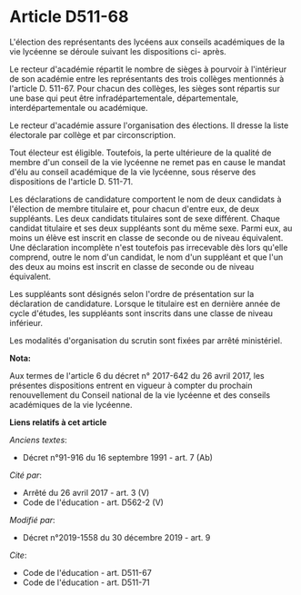 # Article D511-68

L'élection des représentants des lycéens aux conseils académiques de la vie lycéenne se déroule suivant les dispositions ci-
après.

Le recteur d'académie répartit le nombre de sièges à pourvoir à l'intérieur de son académie entre les représentants des trois
collèges mentionnés à l'article D. 511-67. Pour chacun des collèges, les sièges sont répartis sur une base qui peut être
infradépartementale, départementale, interdépartementale ou académique.

Le recteur d'académie assure l'organisation des élections. Il dresse la liste électorale par collège et par circonscription.

Tout électeur est éligible. Toutefois, la perte ultérieure de la qualité de membre d'un conseil de la vie lycéenne ne remet
pas en cause le mandat d'élu au conseil académique de la vie lycéenne, sous réserve des dispositions de l'article D. 511-71.

Les déclarations de candidature comportent le nom de deux candidats à l'élection de membre titulaire et, pour chacun d'entre
eux, de deux suppléants. Les deux candidats titulaires sont de sexe différent. Chaque candidat titulaire et ses deux
suppléants sont du même sexe. Parmi eux, au moins un élève est inscrit en classe de seconde ou de niveau équivalent. Une
déclaration incomplète n'est toutefois pas irrecevable dès lors qu'elle comprend, outre le nom d'un candidat, le nom d'un
suppléant et que l'un des deux au moins est inscrit en classe de seconde ou de niveau équivalent.

Les suppléants sont désignés selon l'ordre de présentation sur la déclaration de candidature. Lorsque le titulaire est en
dernière année de cycle d'études, les suppléants sont inscrits dans une classe de niveau inférieur.

Les modalités d'organisation du scrutin sont fixées par arrêté ministériel.

**Nota:**

Aux termes de l'article 6 du décret n° 2017-642 du 26 avril 2017, les présentes dispositions entrent en vigueur à compter du
prochain renouvellement du Conseil national de la vie lycéenne et des conseils académiques de la vie lycéenne.

**Liens relatifs à cet article**

_Anciens textes_:

  - Décret n°91-916 du 16 septembre 1991 - art. 7 (Ab)

_Cité par_:

  - Arrêté du 26 avril 2017 - art. 3 (V)
  - Code de l'éducation - art. D562-2 (V)

_Modifié par_:

  - Décret n°2019-1558 du 30 décembre 2019 - art. 9

_Cite_:

  - Code de l'éducation - art. D511-67
  - Code de l'éducation - art. D511-71
